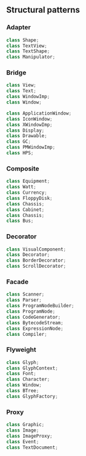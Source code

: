 ## Structural patterns

### Adapter
```cpp
class Shape;
class TextView;
class TextShape;
class Manipulator;
```

### Bridge
```cpp
class View;
class Text;
class WindowImp;
class Window;

class ApplicationWindow;
class IconWindow;
class XWindowImp;
class Display;
class Drawable;
class GC;
class PMWindowImp;
class HPS;
```

### Composite
```cpp
class Equipment;
class Watt;
class Currency;
class FloppyDisk;
class Chassis;
class Cabinet;
class Chassis;
class Bus;
```

### Decorator
```cpp
class VisualComponent;
class Decorator;
class BorderDecorator;
class ScrollDecorator;
```

### Facade
```cpp
class Scanner;
class Parser;
class ProgramNodeBuilder;
class ProgramNode;
class CodeGenerator;
class BytecodeStream;
class ExpressionNode;
class Compiler;
```

### Flyweight
```cpp
class Glyph;
class GlyphContext;
class Font;
class Character;
class Window;
class BTree;
class GlyphFactory;
```

### Proxy
```cpp
class Graphic;
class Image;
class ImageProxy;
class Event;
class TextDocument;
```
